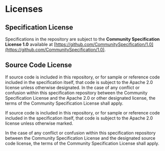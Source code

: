 # Licenses

## Specification License

Specifications in the repository are subject to the **Community Specification License 1.0** available at [https://github.com/CommunitySpecification/1.0](https://github.com/CommunitySpecification/1.0).

## Source Code License

If source code is included in this repository, or for sample or reference code included in the specification itself, that code is subject to the Apache 2.0 license unless otherwise designated. In the case of any conflict or confusion within this specification repository between the Community Specification License and the Apache 2.0 or other designated license, the terms of the Community Specification License shall apply.

If source code is included in this repository, or for sample or reference code included in the specification itself, that code is subject to the Apache 2.0 license unless otherwise marked.

In the case of any conflict or confusion within this specification repository between the Community Specification License and the designated source code license, the terms of the Community Specification License shall apply.
